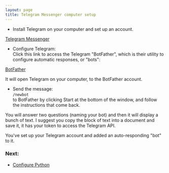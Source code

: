 ```yaml
---
layout: page
title: Telegram Messenger computer setup
---
```


- Install Telegram on your computer and set up an account.

[Telegram Messenger](https://telegram.org/)

- Configure Telegram:<br/>
Click this link to access the Telegram "BotFather", which is their utility to configure automatic responses, or "bots":

[BotFather](https://telegram.me/BotFather)

It will open Telegram on your computer, to the BotFather account.

- Send the message: <br> 
`/newbot` <br/>
to BotFather by clicking Start at the bottom of the window, and follow the instructions that come back.  

You will answer two questions (naming your bot) and then it will display a bunch of text.  I suggest you copy the block of text into a document and save it, it has your token to access the Telegram API.

You've set up your Telegram account and added an auto-responding "bot" to it.

### Next:
- [Configure Python](python_config.html)
